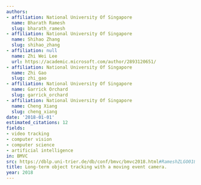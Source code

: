 ```yaml
---
authors:
- affiliation: National University Of Singapore
  name: Bharath Ramesh
  slug: bharath_ramesh
- affiliation: National University Of Singapore
  name: Shihao Zhang
  slug: shihao_zhang
- affiliation: null
  name: Zhi Wei Lee
  url: https://academic.microsoft.com/author/2893120651/
- affiliation: National University Of Singapore
  name: Zhi Gao
  slug: zhi_gao
- affiliation: National University Of Singapore
  name: Garrick Orchard
  slug: garrick_orchard
- affiliation: National University Of Singapore
  name: Cheng Xiang
  slug: cheng_xiang
date: '2018-01-01'
estimated_citations: 12
fields:
- video tracking
- computer vision
- computer science
- artificial intelligence
in: BMVC
src: https://dblp.uni-trier.de/db/conf/bmvc/bmvc2018.html#RameshZLGO018
title: Long-term object tracking with a moving event camera.
year: 2018
---
```

